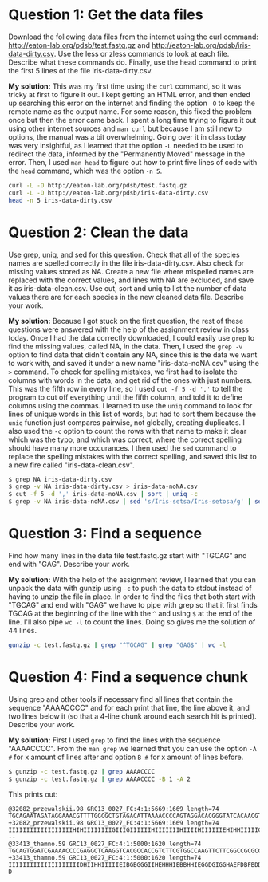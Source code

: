# Question 1: Get the data files
Download the following data files from the internet using the curl command: http://eaton-lab.org/pdsb/test.fastq.gz and http://eaton-lab.org/pdsb/iris-data-dirty.csv. Use the less or zless commands to look at each file. Describe what these commands do. Finally, use the head command to print the first 5 lines of the file iris-data-dirty.csv.

**My solution:** This was my first time using the `curl` command, so it was tricky at first to figure it out. I kept getting an HTML error, and then ended up searching this error on the internet and finding the option `-O` to keep the remote name as the output name. For some reason, this fixed the problem once but then the error came back. I spent a long time trying to figure it out using other internet sources and `man curl` but because I am still new to options, the manual was a bit overwhelming. Going over it in class today was very insightful, as I learned that the option `-L` needed to be used to redirect the data, informed by the "Permanently Moved" message in the error. Then, I used `man head` to figure out how to print five lines of code with the `head` command, which was the option `-n 5`. 

```bash
curl -L -O http://eaton-lab.org/pdsb/test.fastq.gz
curl -L -O http://eaton-lab.org/pdsb/iris-data-dirty.csv
head -n 5 iris-data-dirty.csv
```
# Question 2: Clean the data
Use grep, uniq, and sed for this question. Check that all of the species names are spelled correctly in the file iris-data-dirty.csv. Also check for missing values stored as NA. Create a new file where mispelled names are replaced with the correct values, and lines with NA are excluded, and save it as iris-data-clean.csv. Use cut, sort and uniq to list the number of data values there are for each species in the new cleaned data file. Describe your work.

**My solution:** Because I got stuck on the first question, the rest of these questions were answered with the help of the assignment review in class today. Once I had the data correctly downloaded, I could easily use `grep` to find the missing values, called NA, in the data. Then, I used the `grep -v` option to find data that didn't contain any NA, since this is the data we want to work with, and saved it under a new name "iris-data-noNA.csv" using the `>` command. To check for spelling mistakes, we first had to isolate the columns with words in the data, and get rid of the ones with just numbers. This was the fifth row in every line, so I used `cut -f 5 -d ','` to tell the program to cut off everything until the fifth column, and told it to define columns using the commas. I learned to use the `uniq` command to look for lines of unique words in this list of words, but had to sort them because the `uniq` function just compares pairwise, not globally, creating duplicates. I also used the `-c` option to count the rows with that name to make it clear which was the typo, and which was correct, where the correct spelling should have many more occurances. I then used the `sed` command to replace the spelling mistakes with the correct spelling, and saved this list to a new fire called "iris-data-clean.csv". 

```bash
$ grep NA iris-data-dirty.csv
$ grep -v NA iris-data-dirty.csv > iris-data-noNA.csv
$ cut -f 5 -d ',' iris-data-noNA.csv | sort | uniq -c
$ grep -v NA iris-data-noNA.csv | sed 's/Iris-setsa/Iris-setosa/g' | sed 's/Iris-versicolour/Iris-versicolor/g' > iris-data-clean.csv
```

# Question 3: Find a sequence
Find how many lines in the data file test.fastq.gz start with "TGCAG" and end with "GAG". Describe your work.

**My solution:** With the help of the assignment review, I learned that you can unpack the data with gunzip using `-c` to push the data to stdout instead of having to unzip the file in place. In order to find the files that both start with "TGCAG" and end with "GAG" we have to pipe with grep so that it first finds TGCAG at the beginning of the line with the `^` and using `$` at the end of the line. I'll also pipe `wc -l` to count the lines. Doing so gives me the solution of 44 lines. 

```bash
gunzip -c test.fastq.gz | grep "^TGCAG" | grep "GAG$" | wc -l
```

# Question 4: Find a sequence chunk
Using grep and other tools if necessary find all lines that contain the sequence "AAAACCCC" and for each print that line, the line above it, and two lines below it (so that a 4-line chunk around each search hit is printed). Describe your work.

**My solution:** First I used `grep` to find the lines with the sequence "AAAACCCC". From the `man grep` we learned that you can use the option `-A #` for x amount of lines after and option `B #` for x amount of lines before. 

```bash
$ gunzip -c test.fastq.gz | grep AAAACCCC
$ gunzip -c test.fastq.gz | grep AAAACCCC -B 1 -A 2
```

This prints out:
```
@32082_przewalskii.98 GRC13_0027_FC:4:1:5669:1669 length=74
TGCAGAATAGATAGGAAACGTTTTGGCGCTGTAGACATTAAAACCCCAGTAGGACACGGGTATCACAACGTACA
+32082_przewalskii.98 GRC13_0027_FC:4:1:5669:1669 length=74
IIIIIIIIIIIIIIIIIIHIHIIIIIIIIGIIIGIIIIIIHIIIIIIIHIIIIHIIIIIIEHIHHIIIIICIHI
--
@33413_thamno.59 GRC13_0027_FC:4:1:5000:1620 length=74
TGCAGTGGATCGAAAACCCCGAGGCTCAAGGTCACGCCACCGTCTTCGTGGCCAAGTTCTTCGGCCGCGCCGGC
+33413_thamno.59 GRC13_0027_FC:4:1:5000:1620 length=74
IIIIIIIIIIIIIIIIIIIIDHIIHHIIIIIEIBGBGGGIIHEHHHIEBBHHIEGGDGIGGHAEFDBFBDDB?D
```
